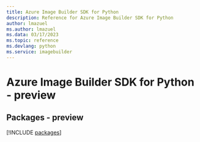 ```yaml
---
title: Azure Image Builder SDK for Python
description: Reference for Azure Image Builder SDK for Python
author: lmazuel
ms.author: lmazuel
ms.data: 03/17/2023
ms.topic: reference
ms.devlang: python
ms.service: imagebuilder
---
```

# Azure Image Builder SDK for Python - preview
## Packages - preview
[!INCLUDE [packages](image-builder-index.md)]